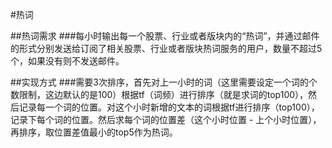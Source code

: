 #热词

##热词需求
###每小时输出每一个股票、行业或者版块内的“热词”，并通过邮件的形式分别发送给订阅了相关股票、行业或者版块热词服务的用户，数量不超过5个，如果没有则不发送邮件。

##实现方式
###需要3次排序，首先对上一小时的词（这里需要设定一个词的个数限制，这边默认的是100）根据tf（词频）进行排序（就是求词的top100），然后记录每一个词的位置。对这个小时新增的文本的词根据tf进行排序（top100），记录下每个词的位置。然后求每个词的位置差（这个小时位置 - 上个小时位置），再排序，取位置差值最小的top5作为热词。
